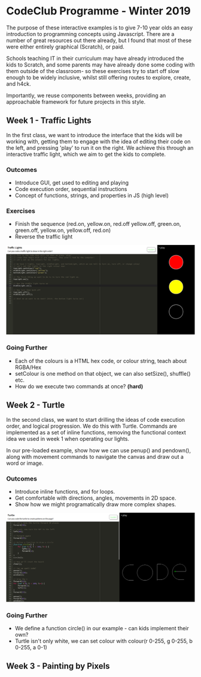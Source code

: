 # CodeClub Programme - Winter 2019

The purpose of these interactive examples is to give 7-10 year olds an easy introduction to programming
concepts using Javascript. There are a number of great resources out there already, but I found that most 
of these were either entirely graphical (Scratch), or paid.

Schools teaching IT in their curriculum may have already introduced the kids to
Scratch, and some parents may have already done some coding with them outside of the classroom- so these exercises try to start off slow
enough to be widely inclusive, whilst still offering routes to explore, create, and h4ck.

Importantly, we reuse components between weeks, providing an approachable framework for future projects in this style.

## Week 1 - Traffic Lights

In the first class, we want to introduce the interface that the kids will be working with, getting them to engage
with the idea of editing their code on the left, and pressing 'play' to run it on the right. We achieve this through
an interactive traffic light, which we aim to get the kids to complete.

### Outcomes
* Introduce GUI, get used to editing and playing
* Code execution order, sequential instructions
* Concept of functions, strings, and properties in JS (high level)

### Exercises
* Finish the sequence (red.on, yellow.on, red.off yellow.off, green.on, green.off, yellow.on, yellow.off, red.on)
* Reverse the traffic light

![Week One](static/week1.png)

### Going Further
* Each of the colours is a HTML hex code, or colour string, teach about RGBA/Hex
* setColour is one method on that object, we can also setSize(), shuffle() etc.
* How do we execute two commands at once? **(hard)**

## Week 2 - Turtle

In the second class, we want to start drilling the ideas of code execution order, and logical progression. We do this with Turtle. 
Commands are implemented as a set of inline functions, removing the functional context idea we used in
week 1 when operating our lights.

In our pre-loaded example, show how we can use penup() and pendown(), along with movement commands to navigate the canvas
and draw out a word or image.

### Outcomes
* Introduce inline functions, and for loops.
* Get comfortable with directions, angles, movements in 2D space.
* Show how we might programatically draw more complex shapes.

![Week Two](static/week2.png)

### Going Further
* We define a function circle() in our example - can kids implement their own?
* Turtle isn't only white, we can set colour with colour(r 0-255, g 0-255, b 0-255, a 0-1)

## Week 3 - Painting by Pixels

